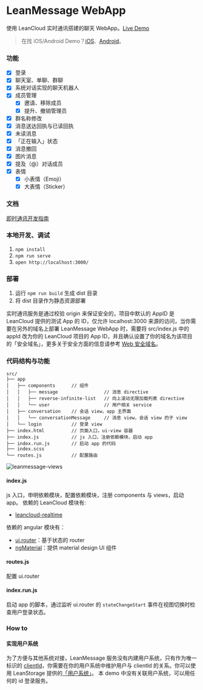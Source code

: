 LeanMessage WebApp
====

使用 LeanCloud 实时通讯搭建的聊天 WebApp。[Live Demo](https://leanmessage.leanapp.cn/)

> 在找 iOS/Android Demo？[iOS](https://github.com/leancloud/swift-sdk-demo)、[Android](https://github.com/leancloud/LeanCloudChatKit-Android)。

### 功能

- [x] 登录
- [x] 聊天室、单聊、群聊
- [x] 系统对话实现的聊天机器人
- [x] 成员管理
  - [x] 邀请、移除成员
  - [x] 提升、撤销管理员
- [x] 群名称修改
- [x] 消息送达回执与已读回执
- [x] 未读消息
- [x] 「正在输入」状态
- [x] 消息撤回
- [x] 图片消息
- [x] 提及（@）对话成员
- [x] 表情
  - [x] 小表情（Emoji）
  - [x] 大表情（Sticker）

### 文档

[即时通讯开发指南](https://leancloud.cn/docs/realtime_v2.html)

### 本地开发、调试


1. `npm install`
2. `npm run serve`
3. `open http://localhost:3000/`

### 部署


1. 运行 `npm run build` 生成 dist 目录
2. 将 dist 目录作为静态资源部署

实时通讯服务是通过校验 origin 来保证安全的，项目中默认的 AppID 是 LeanCloud 提供的测试 App 的 ID，仅允许 localhost:3000 来源的访问，当你需要在另外的域名上部署 LeanMessage WebApp 时，需要将 src/index.js 中的 appId 改为你的 LeanCloud 项目的 App ID，并且确认设置了你的域名为该项目的「安全域名」，更多关于安全方面的信息请参考 [Web 安全域名](https://leancloud.cn/docs/data_security.html#Web_安全域名)。

### 代码结构与功能

```
src/
├── app
│   ├── components      // 组件
│   │   ├── message                 // 消息 directive
│   │   ├── reverse-infinite-list   // 向上滚动无限加载列表 directive
│   │   └── user                    // 用户相关 service
│   ├── conversation    // 会话 view，app 主界面
│   │   └── conversationMessage     // 消息 view，会话 view 的子 view
│   └── login           // 登录 view
├── index.html          // 页面入口，ui-view 容器
├── index.js            // js 入口，注册依赖模块，启动 app
├── index.run.js        // 启动 app 的代码
├── index.scss
└── routes.js           // 配置路由
```
![leanmessage-views](https://cloud.githubusercontent.com/assets/175227/9702711/598c3390-549d-11e5-86c7-32595fbb9013.png)

#### index.js
js 入口，申明依赖模块，配置依赖模块，注册 components 与 views，启动 app。
依赖的 LeanCloud 模块有:
- [leancloud-realtime](https://leancloud.cn/docs/realtime_guide-js.html)

依赖的 angular 模块有：
- [ui.router](https://github.com/angular-ui/ui-router)：基于状态的 router
- [ngMaterial](https://material.angularjs.org/)：提供 material design UI 组件

#### routes.js
配置 ui.router

#### index.run.js
启动 app 的脚本，通过监听 ui.router 的 `stateChangeStart` 事件在视图切换时检查用户登录状态。

### How to

#### 实现用户系统
为了方便与其他系统对接，LeanMessage 服务没有内建用户系统，只有作为唯一标识的 [clientId](https://leancloud.cn/docs/realtime_v2.html#clientId)，你需要在你的用户系统中维护用户与 clientId 的关系。你可以使用 LeanStorage 提供的[「用户系统」](https://leancloud.cn/docs/js_guide.html#用户)。
本 demo 中没有关联用户系统，可以用任何的 id 登录服务。
